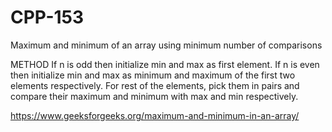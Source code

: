# CPP-153
Maximum and minimum of an array using minimum number of comparisons





METHOD If n is odd then initialize min and max as first element. If n is even then initialize min and max as minimum and maximum of the first two elements respectively. For rest of the elements, pick them in pairs and compare their maximum and minimum with max and min respectively.


https://www.geeksforgeeks.org/maximum-and-minimum-in-an-array/
